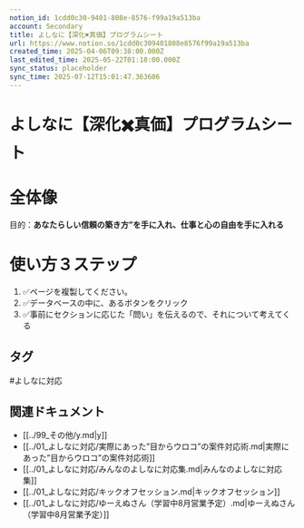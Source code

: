 ```yaml
---
notion_id: 1cdd0c30-9401-808e-8576-f99a19a513ba
account: Secondary
title: よしなに【深化✖️真価】プログラムシート
url: https://www.notion.so/1cdd0c309401808e8576f99a19a513ba
created_time: 2025-04-06T09:38:00.000Z
last_edited_time: 2025-05-22T01:18:00.000Z
sync_status: placeholder
sync_time: 2025-07-12T15:01:47.363606
---
```

# よしなに【深化✖️真価】プログラムシート

# 全体像
目的：**あなたらしい信頼の築き方”を手に入れ、仕事と心の自由を手に入れる**
# 使い方３ステップ
1. ✅ページを複製してください。
1. ✅データベースの中に、あるボタンをクリック
1. ✅事前にセクションに応じた「問い」を伝えるので、それについて考えてくる

## タグ

#よしなに対応 

## 関連ドキュメント

- [[../99_その他/y.md|y]]
- [[../01_よしなに対応/実際にあった”目からウロコ”の案件対応術.md|実際にあった”目からウロコ”の案件対応術]]
- [[../01_よしなに対応/みんなのよしなに対応集.md|みんなのよしなに対応集]]
- [[../01_よしなに対応/キックオフセッション.md|キックオフセッション]]
- [[../01_よしなに対応/ゆーえぬさん（学習中8月営業予定）.md|ゆーえぬさん（学習中8月営業予定）]]
